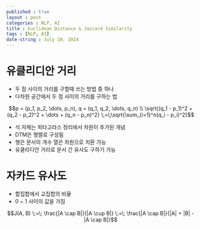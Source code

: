 ```yaml
---
published : true
layout : post
categories : NLP, AI
title : Euclidean Distance & Jaccard Similarity
tags : [NLP, AI]
date-string : July 10, 2024
---
```


# 유클리디안 거리
- 두 점 사이의 거리를 구할때 쓰는 방법 중 하나
- 다차원 공간에서 두 점 사이의 거리를 구하는 법

$$p = (p_1, p_2, \dots, p_n), q = (q_1, q_2, \dots, q_n) \\
  \sqrt{(q_1 - p_1)^2 + (q_2 - p_2)^2 + \dots + (q_n - p_n)^2} \;=\;\sqrt{\sum_{i=1}^n(q_i - p_i)^2}$$

- 식 자체는 피타고라스 정리에서 차원이 추가된 개념
- DTM은 행렬로 구성됨
- 행은 문서의 개수 열은 차원으로 치환 가능
- 유클리디안 거리로 문서 간 유사도 구하기 가능


# 자카드 유사도
- 합집합에서 교집합의 비율
- 0 ~ 1 사이의 값을 가짐

$$J(A, B) \;=\; \frac{|A \cap B|}{|A \cup B|} \;=\; \frac{|A \cap B|}{|A| + |B| - |A \cap B|}$$

